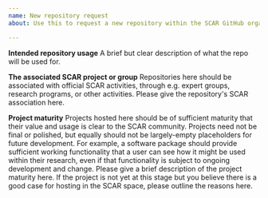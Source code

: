 ```yaml
---
name: New repository request
about: Use this to request a new repository within the SCAR GitHub organisation

---
```


**Intended repository usage**
A brief but clear description of what the repo will be used for.

**The associated SCAR project or group**
Repositories here should be associated with official SCAR activities, through e.g. expert groups, research programs, or other activities. Please give the repository's SCAR association here.

**Project maturity**
Projects hosted here should be of sufficient maturity that their value and usage is clear to the SCAR community. Projects need not be final or polished, but equally should not be largely-empty placeholders for future development. For example, a software package should provide sufficient working functionality that a user can see how it might be used within their research, even if that functionality is subject to ongoing development and change. Please give a brief description of the project maturity here. If the project is not yet at this stage but you believe there is a good case for hosting in the SCAR space, please outline the reasons here.
